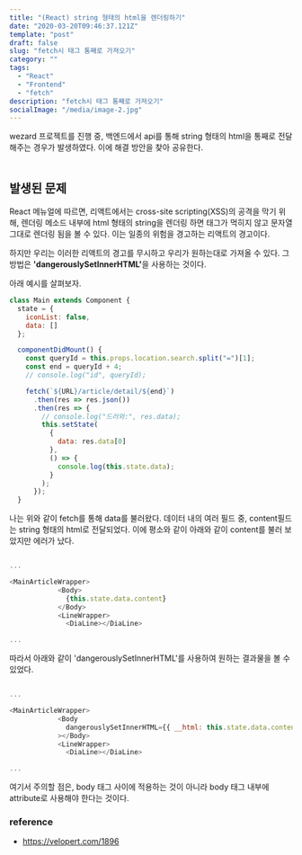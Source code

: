 ```yaml
---
title: "(React) string 형태의 html을 렌더링하기"
date: "2020-03-20T09:46:37.121Z"
template: "post"
draft: false
slug: "fetch시 태그 통째로 가져오기"
category: ""
tags:
  - "React"
  - "Frontend"
  - "fetch"
description: "fetch시 태그 통째로 가져오기"
socialImage: "/media/image-2.jpg"
---
```


wezard 프로젝트를 진행 중, 백엔드에서 api를 통해 string 형태의 html을 통째로 전달해주는 경우가 발생하였다. 이에 해결 방안을 찾아 공유한다.
<br><br>

## 발생된 문제

React 메뉴얼에 따르면, 리액트에서는 cross-site scripting(XSS)의 공격을 막기 위해, 렌더링 메소드 내부에 html 형태의 string을 렌더링 하면 태그가 먹히지 않고 문자열 그대로 렌더링 됨을 볼 수 있다.
이는 일종의 위험을 경고하는 리액트의 경고이다.

하지만 우리는 이러한 리액트의 경고를 무시하고 우리가 원하는대로 가져올 수 있다.
그 방법은 <b>'dangerouslySetInnerHTML'</b>을 사용하는 것이다.

아래 예시를 살펴보자.

```js
class Main extends Component {
  state = {
    iconList: false,
    data: []
  };

  componentDidMount() {
    const queryId = this.props.location.search.split("=")[1];
    const end = queryId + 4;
    // console.log("id", queryId);

    fetch(`${URL}/article/detail/${end}`)
      .then(res => res.json())
      .then(res => {
        // console.log("드러와:", res.data);
        this.setState(
          {
            data: res.data[0]
          },
          () => {
            console.log(this.state.data);
          }
        );
      });
  }
```

나는 위와 같이 fetch를 통해 data를 불러왔다.
데이터 내의 여러 필드 중, content필드는 string 형태의 html로 전달되었다.
이에 평소와 같이 아래와 같이 content를 불러 보았지만 에러가 났다.

```js

...

<MainArticleWrapper>
            <Body>
              {this.state.data.content}
            </Body>
            <LineWrapper>
              <DiaLine></DiaLine>

...

```

따라서 아래와 같이 'dangerouslySetInnerHTML'를 사용하여 원하는 결과물을 볼 수 있었다.

```js

...

<MainArticleWrapper>
            <Body
              dangerouslySetInnerHTML={{ __html: this.state.data.content }}
            ></Body>
            <LineWrapper>
              <DiaLine></DiaLine>

...

```

여기서 주의할 점은, body 태그 사이에 적용하는 것이 아니라 body 태그 내부에 attribute로 사용해야 한다는 것이다.

### reference

- https://velopert.com/1896
